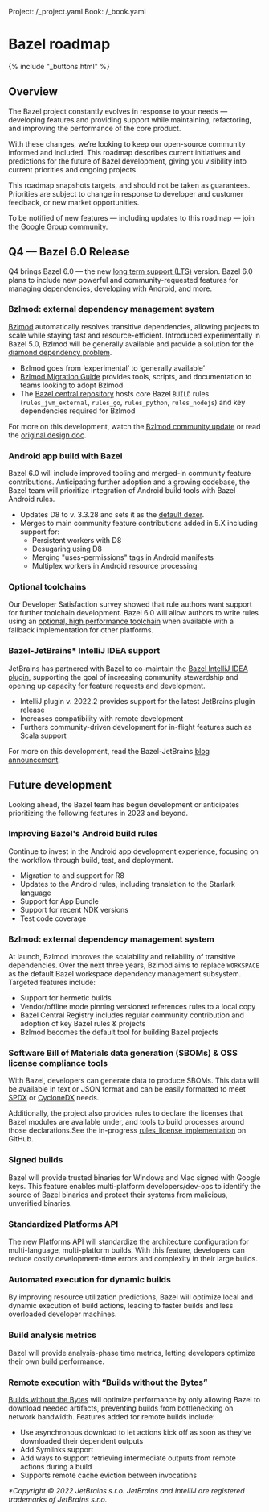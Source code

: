 Project: /_project.yaml
Book: /_book.yaml
# Bazel roadmap

{% include "_buttons.html" %}

## Overview

The Bazel project constantly evolves in response to your needs — developing features and providing support while maintaining, refactoring, and improving the performance of the core product.

With these changes, we’re looking to keep our open-source community informed and included. This roadmap describes current initiatives and predictions for the future of Bazel development, giving you visibility into current priorities and ongoing projects.

This roadmap snapshots targets, and should not be taken as guarantees. Priorities are subject to change in response to developer and customer feedback, or new market opportunities.

To be notified of new features — including updates to this roadmap — join the [Google Group](https://groups.google.com/g/bazel-discuss) community.

## Q4 — Bazel 6.0 Release

Q4 brings Bazel 6.0 — the new [long term support (LTS)](https://bazel.build/release/versioning) version. Bazel 6.0 plans to include new powerful and community-requested features for managing dependencies, developing with Android, and more.

### Bzlmod: external dependency management system

[Bzlmod](https://bazel.build/external/overview#bzlmod) automatically resolves transitive dependencies, allowing projects to scale while staying fast and resource-efficient. Introduced experimentally in Bazel 5.0, Bzlmod will be generally available and  provide a solution for the [diamond dependency problem](https://docs.google.com/document/d/1moQfNcEIttsk6vYanNKIy3ZuK53hQUFq1b1r0rmsYVg/edit#heading=h.lgyp7ubwxmjc).

*   Bzlmod goes from ‘experimental’ to ‘generally available’
*   [Bzlmod Migration Guide](https://docs.google.com/document/d/1JtXIVnXyFZ4bmbiBCr5gsTH4-opZAFf5DMMb-54kES0/edit?usp=gmail) provides tools, scripts, and documentation to teams looking to adopt Bzlmod
*   The [Bazel central repository](https://github.com/bazelbuild/bazel-central-registry) hosts core Bazel `BUILD` rules (`rules_jvm_external`, `rules_go`, `rules_python`, `rules_nodejs`) and key dependencies required for Bzlmod

For more on this development, watch the [Bzlmod community update](https://www.youtube.com/watch?v=MuW5XNcFukE) or read the [original design doc](https://docs.google.com/document/d/1moQfNcEIttsk6vYanNKIy3ZuK53hQUFq1b1r0rmsYVg/edit#heading=h.lgyp7ubwxmjc).

### Android app build with Bazel

Bazel 6.0 will include improved tooling and merged-in community feature contributions. Anticipating further adoption and a growing codebase, the Bazel team will prioritize integration of Android build tools with Bazel Android rules.

*   Updates D8 to v. 3.3.28 and sets it as the [default dexer](https://github.com/bazelbuild/bazel/issues/10240).
*   Merges to main community feature contributions added in 5.X including support for:
    *   Persistent workers with D8
    *   Desugaring using D8
    *   Merging "uses-permissions" tags in Android manifests
    *   Multiplex workers in Android resource processing

### Optional toolchains

Our Developer Satisfaction survey showed that rule authors want support for further toolchain development. Bazel 6.0 will allow authors to write rules using an [optional, high performance toolchain](https://bazel.build/extending/toolchains#optional-toolchains) when available with a fallback implementation for other platforms.

### Bazel-JetBrains\* IntelliJ IDEA support

JetBrains has partnered with Bazel to co-maintain the [Bazel IntelliJ IDEA plugin](https://plugins.jetbrains.com/plugin/8609-bazel), supporting the goal of increasing community stewardship and opening up capacity for feature requests and development.

*   IntelliJ plugin v. 2022.2 provides support for the latest JetBrains plugin release
*   Increases compatibility with remote development
*   Furthers community-driven development for in-flight features such as Scala support

For more on this development, read the Bazel-JetBrains [blog announcement](https://blog.bazel.build/2022/07/11/Bazel-IntelliJ-Update.html).

## Future development

Looking ahead, the Bazel team has begun development or anticipates prioritizing the following features in 2023 and beyond.

### Improving Bazel's Android build rules

Continue to invest in the Android app development experience, focusing on the workflow through build, test, and deployment.

*   Migration to and support for R8
*   Updates to the Android rules, including translation to the Starlark language
*   Support for App Bundle
*   Support for recent NDK versions
*   Test code coverage

### Bzlmod: external dependency management system

At launch, Bzlmod improves the scalability and reliability of transitive dependencies. Over the next three years, Bzlmod aims to replace `WORKSPACE` as the default Bazel workspace dependency management subsystem. Targeted features include:

*   Support for hermetic builds
*   Vendor/offline mode pinning versioned references rules to a local copy
*   Bazel Central Registry includes regular community contribution and adoption of key Bazel rules & projects
*   Bzlmod becomes the default tool for building Bazel projects

### Software Bill of Materials data generation (SBOMs) & OSS license compliance tools

With Bazel, developers can generate data to produce SBOMs. This data will be available in text or JSON format and can be easily formatted to meet [SPDX](https://spdx.dev/specifications/) or [CycloneDX](https://cyclonedx.org/specification/overview/) needs.

Additionally, the project also provides rules to declare the licenses that Bazel modules are available under, and tools to build processes around those declarations.See the in-progress [rules_license implementation](https://github.com/bazelbuild/rules_license) on GitHub.

### Signed builds

Bazel will provide trusted binaries for Windows and Mac signed with Google keys. This feature enables multi-platform developers/dev-ops to identify the source of Bazel binaries and protect their systems from malicious, unverified binaries.

### Standardized Platforms API

The new Platforms API will standardize the architecture configuration for multi-language, multi-platform builds. With this feature, developers can reduce costly development-time errors and complexity in their large builds.

### Automated execution for dynamic builds

By improving resource utilization predictions, Bazel will optimize local and dynamic
execution of build actions, leading to faster builds and less overloaded developer machines.

### Build analysis metrics

Bazel will provide analysis-phase time metrics, letting developers optimize their own build performance.

### Remote execution with “Builds without the Bytes”

[Builds without the Bytes](https://github.com/bazelbuild/bazel/issues/6862) will optimize performance by only allowing Bazel to download needed artifacts, preventing builds from bottlenecking on network bandwidth. Features added for remote builds include:

-   Use asynchronous download to let actions kick off as soon as they’ve downloaded their dependent outputs
-   Add Symlinks support
-   Add ways to support retrieving intermediate outputs from remote actions during a build
-   Supports remote cache eviction between invocations

_\*Copyright © 2022 JetBrains s.r.o. JetBrains and IntelliJ are registered trademarks of JetBrains s.r.o._
